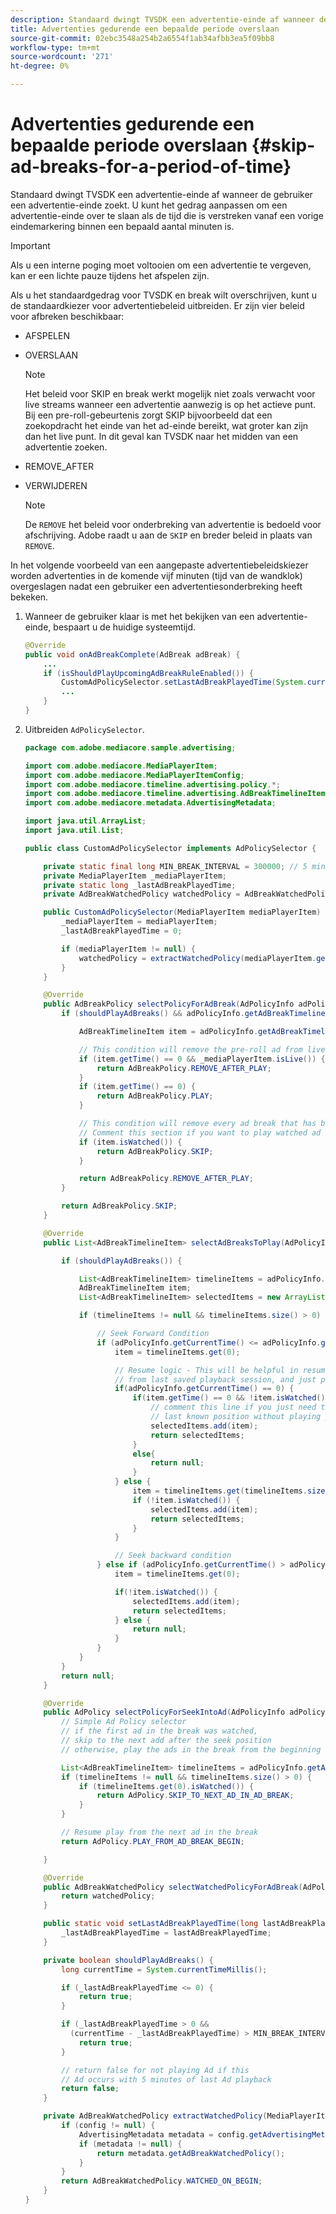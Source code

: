 ```yaml
---
description: Standaard dwingt TVSDK een advertentie-einde af wanneer de gebruiker een advertentie-einde zoekt. U kunt het gedrag aanpassen om een advertentie-einde over te slaan als de tijd die is verstreken vanaf een vorige eindemarkering binnen een bepaald aantal minuten is.
title: Advertenties gedurende een bepaalde periode overslaan
source-git-commit: 02ebc3548a254b2a6554f1ab34afbb3ea5f09bb8
workflow-type: tm+mt
source-wordcount: '271'
ht-degree: 0%

---
```


# Advertenties gedurende een bepaalde periode overslaan {#skip-ad-breaks-for-a-period-of-time}

Standaard dwingt TVSDK een advertentie-einde af wanneer de gebruiker een advertentie-einde zoekt. U kunt het gedrag aanpassen om een advertentie-einde over te slaan als de tijd die is verstreken vanaf een vorige eindemarkering binnen een bepaald aantal minuten is.

>[!IMPORTANT]
>
>Als u een interne poging moet voltooien om een advertentie te vergeven, kan er een lichte pauze tijdens het afspelen zijn.

Als u het standaardgedrag voor TVSDK en break wilt overschrijven, kunt u de standaardkiezer voor advertentiebeleid uitbreiden. Er zijn vier beleid voor afbreken beschikbaar:

* AFSPELEN
* OVERSLAAN

  >[!NOTE]
  >
  >Het beleid voor SKIP en break werkt mogelijk niet zoals verwacht voor live streams wanneer een advertentie aanwezig is op het actieve punt. Bij een pre-roll-gebeurtenis zorgt SKIP bijvoorbeeld dat een zoekopdracht het einde van het ad-einde bereikt, wat groter kan zijn dan het live punt. In dit geval kan TVSDK naar het midden van een advertentie zoeken.

* REMOVE_AFTER
* VERWIJDEREN

  >[!NOTE]
  >
  >De `REMOVE` het beleid voor onderbreking van advertentie is bedoeld voor afschrijving. Adobe raadt u aan de `SKIP` en breder beleid in plaats van `REMOVE`.

In het volgende voorbeeld van een aangepaste advertentiebeleidskiezer worden advertenties in de komende vijf minuten (tijd van de wandklok) overgeslagen nadat een gebruiker een advertentiesonderbreking heeft bekeken.

1. Wanneer de gebruiker klaar is met het bekijken van een advertentie-einde, bespaart u de huidige systeemtijd.

   ```java
   @Override 
   public void onAdBreakComplete(AdBreak adBreak) { 
       ... 
       if (isShouldPlayUpcomingAdBreakRuleEnabled()) { 
           CustomAdPolicySelector.setLastAdBreakPlayedTime(System.currentTimeMillis()); 
           ... 
       } 
   }
   ```

1. Uitbreiden `AdPolicySelector`.

   ```java
   package com.adobe.mediacore.sample.advertising; 
   
   import com.adobe.mediacore.MediaPlayerItem; 
   import com.adobe.mediacore.MediaPlayerItemConfig; 
   import com.adobe.mediacore.timeline.advertising.policy.*; 
   import com.adobe.mediacore.timeline.advertising.AdBreakTimelineItem; 
   import com.adobe.mediacore.metadata.AdvertisingMetadata; 
   
   import java.util.ArrayList; 
   import java.util.List; 
   
   public class CustomAdPolicySelector implements AdPolicySelector { 
   
       private static final long MIN_BREAK_INTERVAL = 300000; // 5 minutes for next ad break to be played 
       private MediaPlayerItem _mediaPlayerItem; 
       private static long _lastAdBreakPlayedTime; 
       private AdBreakWatchedPolicy watchedPolicy = AdBreakWatchedPolicy.WATCHED_ON_BEGIN; 
   
       public CustomAdPolicySelector(MediaPlayerItem mediaPlayerItem) { 
           _mediaPlayerItem = mediaPlayerItem; 
           _lastAdBreakPlayedTime = 0; 
   
           if (mediaPlayerItem != null) { 
               watchedPolicy = extractWatchedPolicy(mediaPlayerItem.getConfig()); 
           } 
       } 
   
       @Override 
       public AdBreakPolicy selectPolicyForAdBreak(AdPolicyInfo adPolicyInfo) { 
           if (shouldPlayAdBreaks() && adPolicyInfo.getAdBreakTimelineItems() != null) { 
   
               AdBreakTimelineItem item = adPolicyInfo.getAdBreakTimelineItems().get(0); 
   
               // This condition will remove the pre-roll ad from live stream after watching 
               if (item.getTime() == 0 && _mediaPlayerItem.isLive()) { 
                   return AdBreakPolicy.REMOVE_AFTER_PLAY; 
               } 
               if (item.getTime() == 0) { 
                   return AdBreakPolicy.PLAY; 
               } 
   
               // This condition will remove every ad break that has been watched once.  
               // Comment this section if you want to play watched ad breaks again. 
               if (item.isWatched()) { 
                   return AdBreakPolicy.SKIP; 
               } 
   
               return AdBreakPolicy.REMOVE_AFTER_PLAY; 
           } 
   
           return AdBreakPolicy.SKIP; 
       } 
   
       @Override 
       public List<AdBreakTimelineItem> selectAdBreaksToPlay(AdPolicyInfo adPolicyInfo) { 
   
           if (shouldPlayAdBreaks()) { 
   
               List<AdBreakTimelineItem> timelineItems = adPolicyInfo.getAdBreakTimelineItems(); 
               AdBreakTimelineItem item; 
               List<AdBreakTimelineItem> selectedItems = new ArrayList<AdBreakTimelineItem>(); 
   
               if (timelineItems != null && timelineItems.size() > 0) { 
   
                   // Seek Forward Condition 
                   if (adPolicyInfo.getCurrentTime() <= adPolicyInfo.getSeekToTime()) { 
                       item = timelineItems.get(0); 
   
                       // Resume logic - This will be helpful in resuming the content  
                       // from last saved playback session, and just play the pre-roll ad 
                       if(adPolicyInfo.getCurrentTime() == 0) { 
                           if(item.getTime() == 0 && !item.isWatched()) { 
                               // comment this line if you just need to seek to the user's  
                               // last known position without playing pre-roll ad. ZD#820 
                               selectedItems.add(item); 
                               return selectedItems; 
                           } 
                           else{ 
                               return null; 
                           } 
                       } else { 
                           item = timelineItems.get(timelineItems.size()-1); 
                           if (!item.isWatched()) { 
                               selectedItems.add(item); 
                               return selectedItems; 
                           } 
                       } 
   
                       // Seek backward condition 
                   } else if (adPolicyInfo.getCurrentTime() > adPolicyInfo.getSeekToTime()) { 
                       item = timelineItems.get(0); 
   
                       if(!item.isWatched()) { 
                           selectedItems.add(item); 
                           return selectedItems; 
                       } else { 
                           return null; 
                       } 
                   } 
               } 
           } 
           return null; 
       } 
   
       @Override 
       public AdPolicy selectPolicyForSeekIntoAd(AdPolicyInfo adPolicyInfo) { 
           // Simple Ad Policy selector 
           // if the first ad in the break was watched,  
           // skip to the next add after the seek position 
           // otherwise, play the ads in the break from the beginning 
   
           List<AdBreakTimelineItem> timelineItems = adPolicyInfo.getAdBreakTimelineItems(); 
           if (timelineItems != null && timelineItems.size() > 0) { 
               if (timelineItems.get(0).isWatched()) { 
                   return AdPolicy.SKIP_TO_NEXT_AD_IN_AD_BREAK; 
               } 
           } 
   
           // Resume play from the next ad in the break 
           return AdPolicy.PLAY_FROM_AD_BREAK_BEGIN; 
   
       } 
   
       @Override 
       public AdBreakWatchedPolicy selectWatchedPolicyForAdBreak(AdPolicyInfo adPolicyInfo) { 
           return watchedPolicy; 
       } 
   
       public static void setLastAdBreakPlayedTime(long lastAdBreakPlayedTime) { 
           _lastAdBreakPlayedTime = lastAdBreakPlayedTime; 
       } 
   
       private boolean shouldPlayAdBreaks() { 
           long currentTime = System.currentTimeMillis(); 
   
           if (_lastAdBreakPlayedTime <= 0) { 
               return true; 
           } 
   
           if (_lastAdBreakPlayedTime > 0 &&  
             (currentTime - _lastAdBreakPlayedTime) > MIN_BREAK_INTERVAL) { 
               return true; 
           } 
   
           // return false for not playing Ad if this  
           // Ad occurs with 5 minutes of last Ad playback 
           return false; 
       } 
   
       private AdBreakWatchedPolicy extractWatchedPolicy(MediaPlayerItemConfig config) { 
           if (config != null) { 
               AdvertisingMetadata metadata = config.getAdvertisingMetadata(); 
               if (metadata != null) { 
                   return metadata.getAdBreakWatchedPolicy(); 
               } 
           } 
           return AdBreakWatchedPolicy.WATCHED_ON_BEGIN; 
       } 
   } 
   ```

